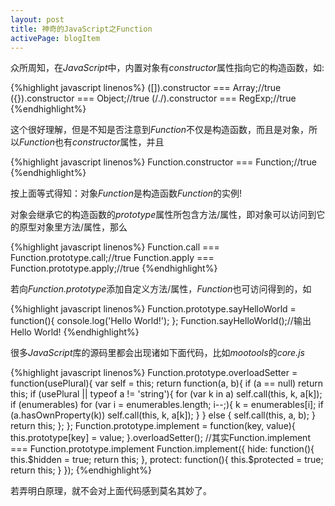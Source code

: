 ```yaml
---
layout: post
title: 神奇的JavaScript之Function
activePage: blogItem
---
```


众所周知，在*JavaScript*中，内置对象有*constructor*属性指向它的构造函数，如:

{%highlight javascript linenos%}
([]).constructor === Array;//true
({}).constructor === Object;//true
(/\./).constructor === RegExp;//true
{%endhighlight%}

这个很好理解，但是不知是否注意到*Function*不仅是构造函数，而且是对象，所以*Function*也有*constructor*属性，并且

{%highlight javascript linenos%}
Function.constructor === Function;//true
{%endhighlight%}

按上面等式得知：对象*Function*是构造函数*Function*的实例!

对象会继承它的构造函数的*prototype*属性所包含方法/属性，即对象可以访问到它的原型对象里方法/属性，那么

{%highlight javascript linenos%}
Function.call === Function.prototype.call;//true
Function.apply === Function.prototype.apply;//true
{%endhighlight%}

若向*Function.prototype*添加自定义方法/属性，*Function*也可访问得到的，如

{%highlight javascript linenos%}
Function.prototype.sayHelloWorld = function(){
  console.log('Hello World!');
};
Function.sayHelloWorld();//输出Hello World!
{%endhighlight%}

很多*JavaScript*库的源码里都会出现诸如下面代码，比如*mootools*的*core.js*

{%highlight javascript linenos%}
Function.prototype.overloadSetter = function(usePlural){
    var self = this;
    return function(a, b){
        if (a == null) return this;
        if (usePlural || typeof a != 'string'){
            for (var k in a) self.call(this, k, a[k]);
            if (enumerables) for (var i = enumerables.length; i--;){
                k = enumerables[i];
                if (a.hasOwnProperty(k)) self.call(this, k, a[k]);
            }
        } else {
            self.call(this, a, b);
        }
        return this;
    };
};
Function.prototype.implement = function(key, value){
    this.prototype[key] = value;
}.overloadSetter();
//其实Function.implement === Function.prototype.implement
Function.implement({
    hide: function(){
        this.$hidden = true;
        return this;
    },
    protect: function(){
        this.$protected = true;
        return this;
    }
});
{%endhighlight%}

若弄明白原理，就不会对上面代码感到莫名其妙了。

